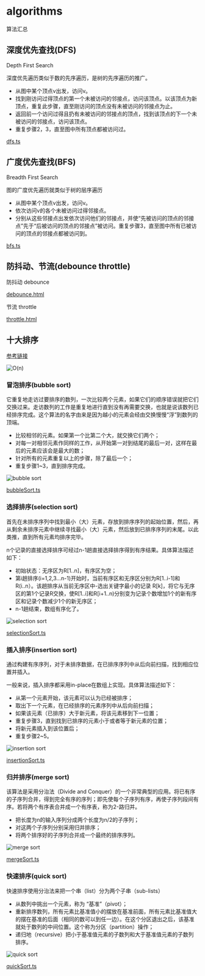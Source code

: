 # algorithms

算法汇总

## 深度优先查找(DFS)

Depth First Search

深度优先遍历类似于数的先序遍历，是树的先序遍历的推广。

* 从图中某个顶点v出发，访问v。
* 找到刚访问过得顶点的第一个未被访问的邻接点，访问该顶点。以该顶点为新顶点，重复此步骤，直至刚访问的顶点没有未被访问的邻接点为止。
* 返回前一个访问过得且扔有未被访问的邻接点的顶点，找到该顶点的下一个未被访问的邻接点，访问该顶点。
* 重复步骤2，3，直至图中所有顶点都被访问过。

[dfs.ts](./dfs.ts)

## 广度优先查找(BFS)

Breadth First Search

图的广度优先遍历就类似于树的层序遍历

* 从图中某个顶点v出发，访问v。
* 依次访问v的各个未被访问过得邻接点。
* 分别从这些邻接点出发依次访问他们的邻接点，并使“先被访问的顶点的邻接点”先于“后被访问的顶点的邻接点”被访问。重复步骤3，直至图中所有已被访问的顶点的邻接点都被访问到。

[bfs.ts](./bfs.ts)

## 防抖动、节流(debounce throttle)

防抖动 debounce

[debounce.html](./debounce.html)

节流 throttle

[throttle.html](./throttle.html)

## 十大排序

[参考链接](https://www.cnblogs.com/onepixel/articles/7674659.html)

![O(n)](./sort/img/sort-o.png)

### 冒泡排序(bubble sort)

它重复地走访过要排序的数列，一次比较两个元素，如果它们的顺序错误就把它们交换过来。走访数列的工作是重复地进行直到没有再需要交换，也就是说该数列已经排序完成。这个算法的名字由来是因为越小的元素会经由交换慢慢“浮”到数列的顶端。

* 比较相邻的元素。如果第一个比第二个大，就交换它们两个；
* 对每一对相邻元素作同样的工作，从开始第一对到结尾的最后一对，这样在最后的元素应该会是最大的数；
* 针对所有的元素重复以上的步骤，除了最后一个；
* 重复步骤1~3，直到排序完成。

![bubble sort](./sort/img/bubble-sort.gif)

[bubbleSort.ts](././sort/bubbleSort.ts)

### 选择排序(selection sort)

首先在未排序序列中找到最小（大）元素，存放到排序序列的起始位置，然后，再从剩余未排序元素中继续寻找最小（大）元素，然后放到已排序序列的末尾。以此类推，直到所有元素均排序完毕。

n个记录的直接选择排序可经过n-1趟直接选择排序得到有序结果。具体算法描述如下：

* 初始状态：无序区为R[1..n]，有序区为空；
* 第i趟排序(i=1,2,3…n-1)开始时，当前有序区和无序区分别为R[1..i-1]和R(i..n）。该趟排序从当前无序区中-选出关键字最小的记录 R[k]，将它与无序区的第1个记录R交换，使R[1..i]和R[i+1..n)分别变为记录个数增加1个的新有序区和记录个数减少1个的新无序区；
* n-1趟结束，数组有序化了。

![selection sort](./sort/img/selection-sort.gif)

[selectionSort.ts](././sort/selectionSort.ts)

### 插入排序(insertion sort)

通过构建有序序列，对于未排序数据，在已排序序列中从后向前扫描，找到相应位置并插入。

一般来说，插入排序都采用in-place在数组上实现。具体算法描述如下：

* 从第一个元素开始，该元素可以认为已经被排序；
* 取出下一个元素，在已经排序的元素序列中从后向前扫描；
* 如果该元素（已排序）大于新元素，将该元素移到下一位置；
* 重复步骤3，直到找到已排序的元素小于或者等于新元素的位置；
* 将新元素插入到该位置后；
* 重复步骤2~5。

![insertion sort](./sort/img/insertion-sort.gif)

[insertionSort.ts](././sort/insertionSort.ts)

### 归并排序(merge sort)

该算法是采用分治法（Divide and Conquer）的一个非常典型的应用。将已有序的子序列合并，得到完全有序的序列；即先使每个子序列有序，再使子序列段间有序。若将两个有序表合并成一个有序表，称为2-路归并。

* 把长度为n的输入序列分成两个长度为n/2的子序列；
* 对这两个子序列分别采用归并排序；
* 将两个排序好的子序列合并成一个最终的排序序列。

![merge sort](./sort/img/merge-sort.gif)

[mergeSort.ts](././sort/mergeSort.ts)

### 快速排序(quick sort)

快速排序使用分治法来把一个串（list）分为两个子串（sub-lists）

* 从数列中挑出一个元素，称为 “基准”（pivot）；
* 重新排序数列，所有元素比基准值小的摆放在基准前面，所有元素比基准值大的摆在基准的后面（相同的数可以到任一边）。在这个分区退出之后，该基准就处于数列的中间位置。这个称为分区（partition）操作；
* 递归地（recursive）把小于基准值元素的子数列和大于基准值元素的子数列排序。

![quick sort](./sort/img/quick-sort.gif)

[quickSort.ts](././sort/quickSort.ts)
